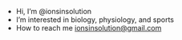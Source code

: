 -  Hi, I’m @ionsinsolution
-  I’m interested in biology, physiology, and sports
-  How to reach me ionsinsolution@gmail.com
